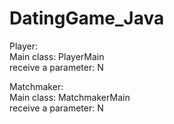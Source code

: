 # DatingGame_Java

Player: </br>
Main class: PlayerMain </br>
receive a parameter: N

Matchmaker: </br>
Main class: MatchmakerMain </br>
receive a parameter: N
